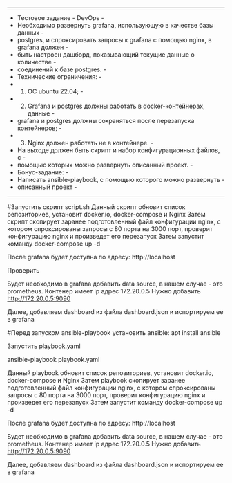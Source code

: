 ---------------------------------------------------------------------------------
- Тестовое задание - DevOps                                                     -
- Необходимо развернуть grafana, использующую в качестве базы данных            -
- postgres, и спроксировать запросы к grafana с помощью nginx, в grafana должен -
- быть настроен дашборд, показывающий текущие данные о количестве               -
- соединений к базе postgres.                                                   -
- Технические ограничения:                                                      -
- 1. ОС ubuntu 22.04;                                                           -
- 2. Grafana и postgres должны работать в docker-контейнерах, данные            -
- grafana и postgres должны сохраняться после перезапуска контейнеров;          -
- 3. Nginx должен работать не в контейнере.                                     -
- На выходе должен быть скрипт и набор конфигурационных файлов, с               -
- помощью которых можно развернуть описанный проект.                            -
- Бонус-задание:                                                                -
- Написать ansible-playbook, с помощью которого можно развернуть                -
- описанный проект                                                              -
---------------------------------------------------------------------------------

#Запустить скрипт script.sh
Данный скрипт обновит список репозиториев, установит docker.io, docker-compose и Nginx
Затем скрипт скопирует заранее подготовленный файл
конфигурации nginx, с котором спроксированы запросы с 80 порта на 3000 порт, проверит конфигурацию nginx 
и произведет его перезапуск
Затем запустит команду docker-compose up -d

После grafana будет доступна по адресу: http://localhost

Проверить 

Будет необходимо в grafana добавить data source, в нашем случае - это prometheus. Контенер имеет ip адрес 172.20.0.5
Нужно добавить http://172.20.0.5:9090

Далее, добавляем dashboard из файла dashboard.json и испортируем ее в grafana


#Перед запуском ansible-playbook установить ansible:
apt install ansible

Запустить playbook.yaml

ansible-playbook playbook.yaml

Данный playbook обновит список репозиториев, установит docker.io, docker-compose и Nginx
Затем playbook скопирует заранее подготовленный файл
конфигурации nginx, с котором спроксированы запросы с 80 порта на 3000 порт, проверит конфигурацию nginx 
и произведет его перезапуск
Затем запустит команду docker-compose up -d

После grafana будет доступна по адресу: http://localhost

Будет необходимо в grafana добавить data source, в нашем случае - это prometheus. Контенер имеет ip адрес 172.20.0.5
Нужно добавить http://172.20.0.5:9090

Далее, добавляем dashboard из файла dashboard.json и испортируем ее в grafana
